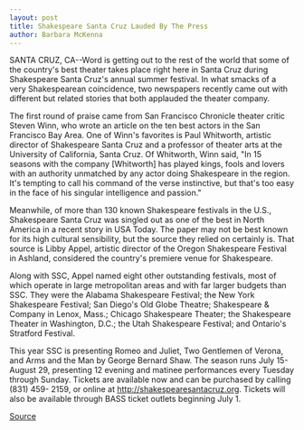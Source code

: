 ```yaml
---
layout: post
title: Shakespeare Santa Cruz Lauded By The Press
author: Barbara McKenna
---	
```


SANTA CRUZ, CA--Word is getting out to the rest of the world that some of the country's best theater takes place right here in Santa Cruz during Shakespeare Santa Cruz's annual summer festival. In what smacks of a very Shakespearean coincidence, two newspapers recently came out with different but related stories that both applauded the theater company.

The first round of praise came from San Francisco Chronicle theater critic Steven Winn, who wrote an article on the ten best actors in the San Francisco Bay Area. One of Winn's favorites is Paul Whitworth, artistic director of Shakespeare Santa Cruz and a professor of theater arts at the University of California, Santa Cruz. Of Whitworth, Winn said, "In 15 seasons with the company [Whitworth] has played kings, fools and lovers with an authority unmatched by any actor doing Shakespeare in the region. It's tempting to call his command of the verse instinctive, but that's too easy in the face of his singular intelligence and passion."

Meanwhile, of more than 130 known Shakespeare festivals in the U.S., Shakespeare Santa Cruz was singled out as one of the best in North America in a recent story in USA Today. The paper may not be best known for its high cultural sensibility, but the source they relied on certainly is. That source is Libby Appel, artistic director of the Oregon Shakespeare Festival in Ashland, considered the country's premiere venue for Shakespeare.

Along with SSC, Appel named eight other outstanding festivals, most of which operate in large metropolitan areas and with far larger budgets than SSC. They were the Alabama Shakespeare Festival; the New York Shakespeare Festival; San Diego's Old Globe Theatre; Shakespeare & Company in Lenox, Mass.; Chicago Shakespeare Theater; the Shakespeare Theater in Washington, D.C.; the Utah Shakespeare Festival; and Ontario's Stratford Festival.

This year SSC is presenting Romeo and Juliet, Two Gentlemen of Verona, and Arms and the Man by George Bernard Shaw. The season runs July 15-August 29, presenting 12 evening and matinee performances every Tuesday through Sunday. Tickets are available now and can be purchased by calling (831) 459- 2159, or online at <http://shakespearesantacruz.org>. Tickets will also be available through BASS ticket outlets beginning July 1\.

[Source](http://www1.ucsc.edu/news_events/press_releases/archive/98-99/05-99/0599-ssc.htm "Permalink to Shakespeare Santa Cruz lauded by press")
